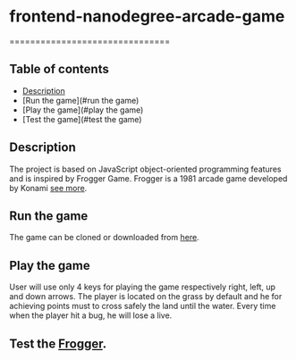 # frontend-nanodegree-arcade-game
===============================

## Table of contents

* [Description](#description)
* [Run the game](#run the game)
* [Play the game](#play the game)
* [Test the game](#test the game)



## Description

The project is based on JavaScript object-oriented programming features and is inspired by Frogger Game.
Frogger is a 1981 arcade game developed by Konami [see more](https://en.wikipedia.org/wiki/Frogger).

## Run the game

The game can be cloned or downloaded from [here](https://github.com/ValerMuresan/frontend-nanodegree-arcade-game.git).

## Play the game

User will use only 4 keys for playing the game respectively right, left, up and down arrows. The player is located on the grass by default and he for achieving points must to cross safely the land until the water. Every time when the player hit a bug, he will lose a live.

## Test the [Frogger](https://valermuresan.github.io/frontend-nanodegree-arcade-game/).
